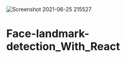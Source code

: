 ![Screenshot 2021-06-25 215527](https://user-images.githubusercontent.com/59612991/123456134-22601b80-d600-11eb-8845-b6281395cb54.png)
# Face-landmark-detection_With_React
